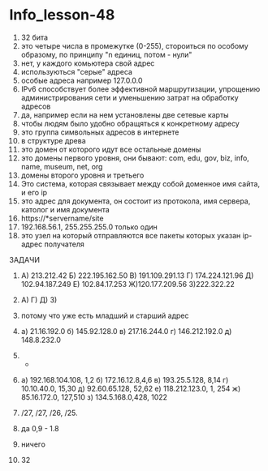 # Info_lesson-48
1. 32 бита
2. это четыре числа в промежутке (0-255), стороиться по особому образому, по принципу "n единиц, потом - нули"
3. нет, у каждого комьютера свой адрес
4. используються "серые" адреса
5. особые адреса например 127.0.0.0
6. IPv6 способствует более эффективной маршрутизации, упрощению администрирования сети и уменьшению затрат на обработку адресов
7. да, например если на  нем установлены две сетевые карты
8. чтобы людям было удобно обращяться к конкретному адресу
9. это группа символьных адресов в интернете
10. в структуре древа
11. это домен от которого идут все остальные домены
12. это домены первого уровня, они бывают: com, edu, gov, biz, info, name, museum, net, org
13. домены второго уровня и третьего
14. Это система, которая связывает между собой доменное имя сайта, и его ip
15. это адрес для документа, он состоит из протокола, имя сервера,  католог и имя документа
16. https://*servername/site
17. 192.168.56.1,  255.255.255.0  только один
18. это узел на который отправляются все пакеты которых указан ip-адрес получателя

ЗАДАЧИ

1.  А) 213.212.42   Б) 222.195.162.50  В) 191.109.291.13  Г) 174.224.121.96 Д) 102.94.187.249 Е) 102.84.17.253  Ж)120.177.209.56  З)222.322.22

2.  А)  Г) Д) З)

3. потому что уже есть младший и старший адрес
4. а) 21.16.192.0 б) 145.92.128.0 в) 217.16.244.0 г) 146.212.192.0 д) 148.8.232.0
5. -
6.  а) 192.168.104.108, 1,2 б) 172.16.12.8,4,6 в) 193.25.5.128, 8,14 г) 10.10.40.0, 15,30 д) 92.60.65.128, 52,62 е) 118.212.123.0, 1, 254 ж) 85.16.172.0, 127,510 з) 134.5.168.0,428, 1022
7.  /27, /27, /26, /25.
8.  да      0,9 - 1.8
9.  ничего
10.  32
